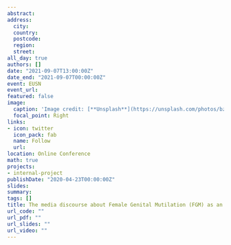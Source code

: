 ```yaml
---
abstract: 
address:
  city: 
  country: 
  postcode: 
  region: 
  street: 
all_day: true
authors: []
date: "2021-09-07T13:00:00Z"
date_end: "2021-09-07T00:00:00Z"
event: EUSN
event_url: 
featured: false
image:
  caption: 'Image credit: [**Unsplash**](https://unsplash.com/photos/bzdhc5b3Bxs)'
  focal_point: Right
links:
- icon: twitter
  icon_pack: fab
  name: Follow
  url: 
location: Online Conference
math: true
projects:
- internal-project
publishDate: "2020-04-23T00:00:00Z"
slides:
summary: 
tags: []
title: The media discourse about Female Genital Mutilation (FGM) as an example of niche building patterns in complex networks 
url_code: ""
url_pdf: ""
url_slides: ""
url_video: ""
---
```

